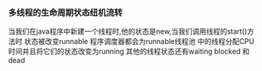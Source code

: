 ###  多线程的生命周期状态纽机流转

当我们在java程序中新建一个线程时,他的状态是new,当我们调用线程的start()方法时 状态被改变runnable 程序调度器都会为runnable线程池
中的线程分配CPU时间并且将它们的状态改变为running 其他的线程状态还有waiting blocked 和 dead